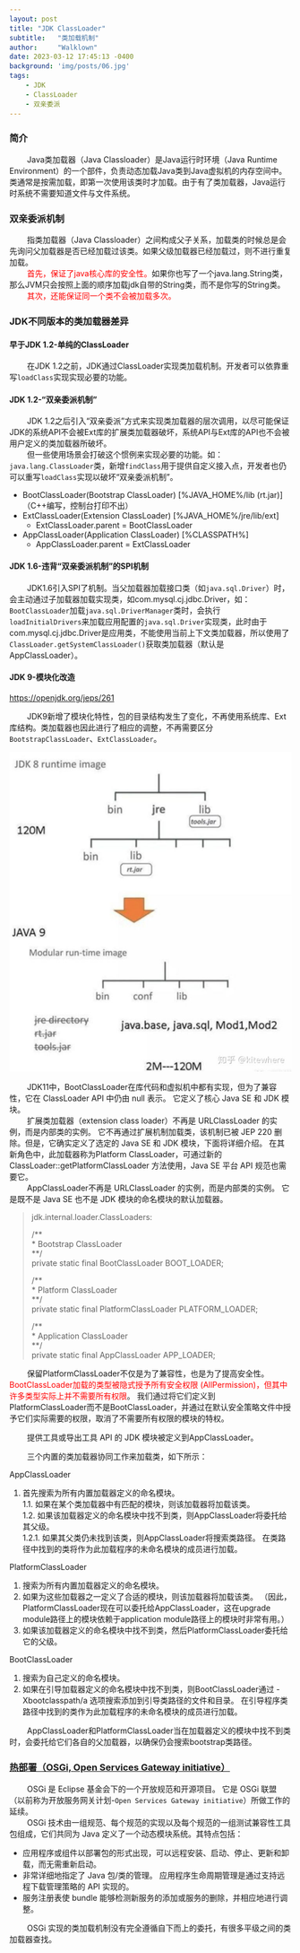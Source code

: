 ```yaml
---
layout: post
title: "JDK ClassLoader"
subtitle:   "类加载机制"
author:     "Walklown"
date: 2023-03-12 17:45:13 -0400
background: 'img/posts/06.jpg'
tags:
    - JDK
    - ClassLoader
    - 双亲委派
---
```


### 简介

&nbsp;&nbsp;&nbsp;&nbsp;&nbsp;&nbsp;&nbsp;&nbsp;Java类加载器（Java Classloader）是Java运行时环境（Java Runtime Environment）的一个部件，负责动态加载Java类到Java虚拟机的内存空间中。类通常是按需加载，即第一次使用该类时才加载。由于有了类加载器，Java运行时系统不需要知道文件与文件系统。

### 双亲委派机制

&nbsp;&nbsp;&nbsp;&nbsp;&nbsp;&nbsp;&nbsp;&nbsp;指类加载器（Java Classloader）之间构成父子关系，加载类的时候总是会先询问父加载器是否已经加载过该类。如果父级加载器已经加载过，则不进行重复加载。  
&nbsp;&nbsp;&nbsp;&nbsp;&nbsp;&nbsp;&nbsp;&nbsp;<font color=red>首先，保证了java核心库的安全性。</font>如果你也写了一个java.lang.String类，那么JVM只会按照上面的顺序加载jdk自带的String类，而不是你写的String类。  
&nbsp;&nbsp;&nbsp;&nbsp;&nbsp;&nbsp;&nbsp;&nbsp;<font color=red>其次，还能保证同一个类不会被加载多次。</font>

### JDK不同版本的类加载器差异

#### 早于JDK 1.2-单纯的ClassLoader

&nbsp;&nbsp;&nbsp;&nbsp;&nbsp;&nbsp;&nbsp;&nbsp;在JDK 1.2之前，JDK通过ClassLoader实现类加载机制。开发者可以依靠重写`loadClass`实现实现必要的功能。

#### JDK 1.2-“双亲委派机制”

&nbsp;&nbsp;&nbsp;&nbsp;&nbsp;&nbsp;&nbsp;&nbsp;JDK 1.2之后引入“双亲委派”方式来实现类加载器的层次调用，以尽可能保证JDK的系统API不会被Ext库的扩展类加载器破坏，系统API与Ext库的API也不会被用户定义的类加载器所破坏。  
&nbsp;&nbsp;&nbsp;&nbsp;&nbsp;&nbsp;&nbsp;&nbsp;但一些使用场景会打破这个惯例来实现必要的功能。如：`java.lang.ClassLoader`类，新增`findClass`用于提供自定义接入点，开发者也仍可以重写`loadClass`实现以破坏“双亲委派机制”<font color=red></font>。

* BootClassLoader(Bootstrap ClassLoader) [%JAVA_HOME%/lib (rt.jar)]（C++编写，控制台打印不出）
* ExtClassLoader(Extension ClassLoader) [%JAVA_HOME%/jre/lib/ext]
    * ExtClassLoader.parent = BootClassLoader
* AppClassLoader(Application ClassLoader) [%CLASSPATH%]
    * AppClassLoader.parent = ExtClassLoader

#### JDK 1.6-违背“双亲委派机制”的SPI机制

&nbsp;&nbsp;&nbsp;&nbsp;&nbsp;&nbsp;&nbsp;&nbsp;JDK1.6引入SPI了机制。当父加载器加载接口类（如`java.sql.Driver`）时，会主动通过子加载器加载实现类，如com.mysql.cj.jdbc.Driver，如：`BootClassLoader`加载`java.sql.DriverManager`类时，会执行`loadInitialDrivers`来加载应用配置的`java.sql.Driver`实现类，此时由于com.mysql.cj.jdbc.Driver是应用类，不能使用当前上下文类加载器，所以使用了`ClassLoader.getSystemClassLoader()`获取类加载器（默认是AppClassLoader）。

#### JDK 9-模块化改造

https://openjdk.org/jeps/261

&nbsp;&nbsp;&nbsp;&nbsp;&nbsp;&nbsp;&nbsp;&nbsp;JDK9新增了模块化特性，包的目录结构发生了变化，不再使用系统库、Ext库结构。类加载器也因此进行了相应的调整，不再需要区分`BootstrapClassLoader`、`ExtClassLoader`。

![JDK ClassLoader.jpg](../img/Images/JDK%20ClassLoader.jpg)

&nbsp;&nbsp;&nbsp;&nbsp;&nbsp;&nbsp;&nbsp;&nbsp;JDK11中，BootClassLoader在库代码和虚拟机中都有实现，但为了兼容性，它在 ClassLoader API 中仍由 null 表示。 它定义了核心 Java SE 和 JDK 模块。  
&nbsp;&nbsp;&nbsp;&nbsp;&nbsp;&nbsp;&nbsp;&nbsp;扩展类加载器（extension class loader）不再是 URLClassLoader 的实例，而是内部类的实例。 它不再通过扩展机制加载类，该机制已被 JEP 220 删除。但是，它确实定义了选定的 Java SE 和 JDK 模块，下面将详细介绍。 在其新角色中，此加载器称为Platform ClassLoader，可通过新的 ClassLoader::getPlatformClassLoader 方法使用，Java SE 平台 API 规范也需要它。  
&nbsp;&nbsp;&nbsp;&nbsp;&nbsp;&nbsp;&nbsp;&nbsp;AppClassLoader不再是 URLClassLoader 的实例，而是内部类的实例。 它是既不是 Java SE 也不是 JDK 模块的命名模块的默认加载器。

> jdk.internal.loader.ClassLoaders:
>
> /**  
>  \* Bootstrap ClassLoader  
>  \**/  
> private static final BootClassLoader BOOT_LOADER;
>
>  /**  
>  \* Platform ClassLoader  
>  \**/  
> private static final PlatformClassLoader PLATFORM_LOADER;
>
>  /**  
>  \* Application ClassLoader  
>  \**/   
> private static final AppClassLoader APP_LOADER;

&nbsp;&nbsp;&nbsp;&nbsp;&nbsp;&nbsp;&nbsp;&nbsp;保留PlatformClassLoader不仅是为了兼容性，也是为了提高安全性。 <font color=red>BootClassLoader加载的类型被隐式授予所有安全权限 (AllPermission)，但其中许多类型实际上并不需要所有权限</font>。 我们通过将它们定义到PlatformClassLoader而不是BootClassLoader，并通过在默认安全策略文件中授予它们实际需要的权限，取消了不需要所有权限的模块的特权。

&nbsp;&nbsp;&nbsp;&nbsp;&nbsp;&nbsp;&nbsp;&nbsp;提供工具或导出工具 API 的 JDK 模块被定义到AppClassLoader。

&nbsp;&nbsp;&nbsp;&nbsp;&nbsp;&nbsp;&nbsp;&nbsp;三个内置的类加载器协同工作来加载类，如下所示：

AppClassLoader
1. 首先搜索为所有内置加载器定义的命名模块。   
   1.1. 如果在某个类加载器中有匹配的模块，则该加载器将加载该类。  
   1.2. 如果该加载器定义的命名模块中找不到类，则AppClassLoader将委托给其父级。  
   1.2.1. 如果其父类仍未找到该类，则AppClassLoader将搜索类路径。 在类路径中找到的类将作为此加载程序的未命名模块的成员进行加载。

PlatformClassLoader
1. 搜索为所有内置加载器定义的命名模块。
2. 如果为这些加载器之一定义了合适的模块，则该加载器将加载该类。 （因此，PlatformClassLoader现在可以委托给AppClassLoader，这在upgrade module路径上的模块依赖于application module路径上的模块时非常有用。）
3. 如果该加载器定义的命名模块中找不到类，然后PlatformClassLoader委托给它的父级。

BootClassLoader
1. 搜索为自己定义的命名模块。
2. 如果在引导加载器定义的命名模块中找不到类，则BootClassLoader通过 -Xbootclasspath/a 选项搜索添加到引导类路径的文件和目录。 在引导程序类路径中找到的类作为此加载程序的未命名模块的成员进行加载。

&nbsp;&nbsp;&nbsp;&nbsp;&nbsp;&nbsp;&nbsp;&nbsp;AppClassLoader和PlatformClassLoader当在加载器定义的模块中找不到类时，会委托给它们各自的父加载器，以确保仍会搜索bootstrap类路径。


### [热部署（OSGi,  Open Services Gateway initiative）](https://www.osgi.org/)

&nbsp;&nbsp;&nbsp;&nbsp;&nbsp;&nbsp;&nbsp;&nbsp;OSGi 是 Eclipse 基金会下的一个开放规范和开源项目。 它是 OSGi 联盟（以前称为开放服务网关计划-`Open Services Gateway initiative`）所做工作的延续。  
&nbsp;&nbsp;&nbsp;&nbsp;&nbsp;&nbsp;&nbsp;&nbsp;OSGi 技术由一组规范、每个规范的实现以及每个规范的一组测试兼容性工具包组成，它们共同为 Java 定义了一个动态模块系统。其特点包括：
* 应用程序或组件以部署包的形式出现，可以远程安装、启动、停止、更新和卸载，而无需重新启动。
* 非常详细地指定了 Java 包/类的管理。 应用程序生命周期管理是通过支持远程下载管理策略的 API 实现的。
* 服务注册表使 bundle 能够检测新服务的添加或服务的删除，并相应地进行调整。

&nbsp;&nbsp;&nbsp;&nbsp;&nbsp;&nbsp;&nbsp;&nbsp;OSGi 实现的类加载机制没有完全遵循自下而上的委托，有很多平级之间的类加载器查找。

